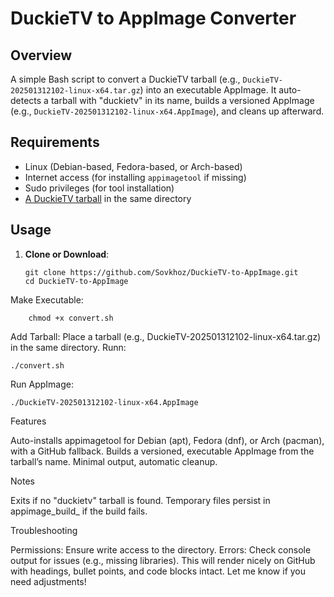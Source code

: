 # DuckieTV to AppImage Converter

## Overview
A simple Bash script to convert a DuckieTV tarball (e.g., `DuckieTV-202501312102-linux-x64.tar.gz`) into an executable AppImage. It auto-detects a tarball with "duckietv" in its name, builds a versioned AppImage (e.g., `DuckieTV-202501312102-linux-x64.AppImage`), and cleans up afterward.

## Requirements
- Linux (Debian-based, Fedora-based, or Arch-based)
- Internet access (for installing `appimagetool` if missing)
- Sudo privileges (for tool installation)
- [A DuckieTV tarball](https://github.com/DuckieTV/Nightlies/releases/latest) in the same directory

## Usage
1. **Clone or Download**:

       git clone https://github.com/Sovkhoz/DuckieTV-to-AppImage.git
       cd DuckieTV-to-AppImage

 Make Executable:

        chmod +x convert.sh

Add Tarball:
        Place a tarball (e.g., DuckieTV-202501312102-linux-x64.tar.gz) in the same directory.
    Runn:
    
    ./convert.sh

Run AppImage:

    ./DuckieTV-202501312102-linux-x64.AppImage

Features

Auto-installs appimagetool for Debian (apt), Fedora (dnf), or Arch (pacman), with a GitHub fallback.
Builds a versioned, executable AppImage from the tarball’s name.
Minimal output, automatic cleanup.

Notes

Exits if no "duckietv" tarball is found.
Temporary files persist in appimage_build_<timestamp> if the build fails.

Troubleshooting

Permissions: Ensure write access to the directory.
Errors: Check console output for issues (e.g., missing libraries).
This will render nicely on GitHub with headings, bullet points, and code blocks intact. Let me know if you need adjustments!
